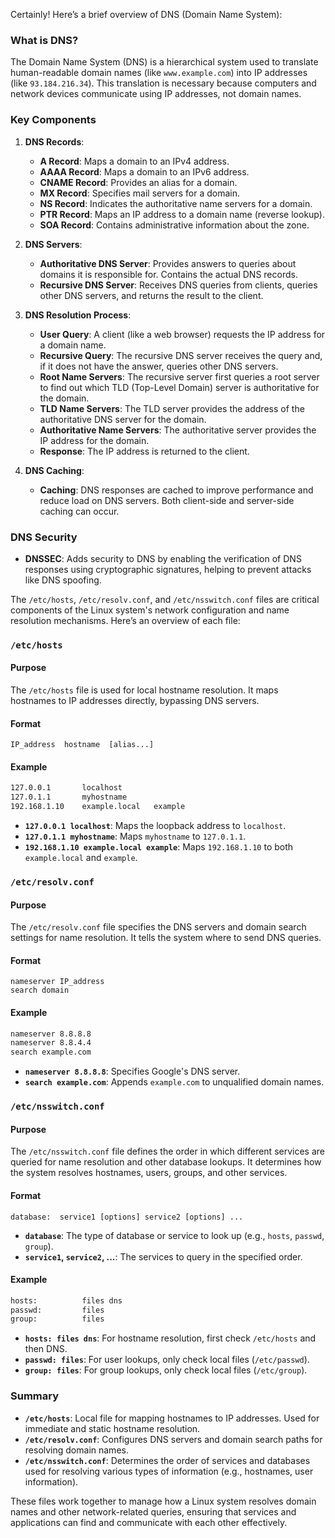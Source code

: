 Certainly! Here’s a brief overview of DNS (Domain Name System):

### **What is DNS?**

The Domain Name System (DNS) is a hierarchical system used to translate human-readable domain names (like `www.example.com`) into IP addresses (like `93.184.216.34`). This translation is necessary because computers and network devices communicate using IP addresses, not domain names.

### **Key Components**

1. **DNS Records**: 
   - **A Record**: Maps a domain to an IPv4 address.
   - **AAAA Record**: Maps a domain to an IPv6 address.
   - **CNAME Record**: Provides an alias for a domain.
   - **MX Record**: Specifies mail servers for a domain.
   - **NS Record**: Indicates the authoritative name servers for a domain.
   - **PTR Record**: Maps an IP address to a domain name (reverse lookup).
   - **SOA Record**: Contains administrative information about the zone.

2. **DNS Servers**:
   - **Authoritative DNS Server**: Provides answers to queries about domains it is responsible for. Contains the actual DNS records.
   - **Recursive DNS Server**: Receives DNS queries from clients, queries other DNS servers, and returns the result to the client. 

3. **DNS Resolution Process**:
   - **User Query**: A client (like a web browser) requests the IP address for a domain name.
   - **Recursive Query**: The recursive DNS server receives the query and, if it does not have the answer, queries other DNS servers.
   - **Root Name Servers**: The recursive server first queries a root server to find out which TLD (Top-Level Domain) server is authoritative for the domain.
   - **TLD Name Servers**: The TLD server provides the address of the authoritative DNS server for the domain.
   - **Authoritative Name Servers**: The authoritative server provides the IP address for the domain.
   - **Response**: The IP address is returned to the client.

4. **DNS Caching**:
   - **Caching**: DNS responses are cached to improve performance and reduce load on DNS servers. Both client-side and server-side caching can occur.

### **DNS Security**

- **DNSSEC**: Adds security to DNS by enabling the verification of DNS responses using cryptographic signatures, helping to prevent attacks like DNS spoofing.

The `/etc/hosts`, `/etc/resolv.conf`, and `/etc/nsswitch.conf` files are critical components of the Linux system's network configuration and name resolution mechanisms. Here’s an overview of each file:


### `/etc/hosts`

#### **Purpose**
The `/etc/hosts` file is used for local hostname resolution. It maps hostnames to IP addresses directly, bypassing DNS servers.

#### **Format**
```
IP_address  hostname  [alias...]
```

#### **Example**
```sh
127.0.0.1       localhost
127.0.1.1       myhostname
192.168.1.10    example.local   example
```

- **`127.0.0.1 localhost`**: Maps the loopback address to `localhost`.
- **`127.0.1.1 myhostname`**: Maps `myhostname` to `127.0.1.1`.
- **`192.168.1.10 example.local example`**: Maps `192.168.1.10` to both `example.local` and `example`.

### `/etc/resolv.conf`

#### **Purpose**
The `/etc/resolv.conf` file specifies the DNS servers and domain search settings for name resolution. It tells the system where to send DNS queries.

#### **Format**
```
nameserver IP_address
search domain
```

#### **Example**
```sh
nameserver 8.8.8.8
nameserver 8.8.4.4
search example.com
```

- **`nameserver 8.8.8.8`**: Specifies Google's DNS server.
- **`search example.com`**: Appends `example.com` to unqualified domain names.

### `/etc/nsswitch.conf`

#### **Purpose**
The `/etc/nsswitch.conf` file defines the order in which different services are queried for name resolution and other database lookups. It determines how the system resolves hostnames, users, groups, and other services.

#### **Format**
```
database:  service1 [options] service2 [options] ...
```

- **`database`**: The type of database or service to look up (e.g., `hosts`, `passwd`, `group`).
- **`service1`, `service2`, ...**: The services to query in the specified order.

#### **Example**
```sh
hosts:          files dns
passwd:         files
group:          files
```

- **`hosts: files dns`**: For hostname resolution, first check `/etc/hosts` and then DNS.
- **`passwd: files`**: For user lookups, only check local files (`/etc/passwd`).
- **`group: files`**: For group lookups, only check local files (`/etc/group`).

### Summary

- **`/etc/hosts`**: Local file for mapping hostnames to IP addresses. Used for immediate and static hostname resolution.
- **`/etc/resolv.conf`**: Configures DNS servers and domain search paths for resolving domain names.
- **`/etc/nsswitch.conf`**: Determines the order of services and databases used for resolving various types of information (e.g., hostnames, user information).

These files work together to manage how a Linux system resolves domain names and other network-related queries, ensuring that services and applications can find and communicate with each other effectively.
